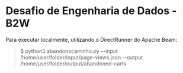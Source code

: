 # Desafio de Engenharia de Dados - B2W

Para executar localmente, utilizando o DirectRunner do Apache Beam:

> $ python3 abandonocarrinho.py --input /home/user/folder/input/page-views.json --output /home/user/folder/output/abandoned-carts
